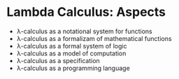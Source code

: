 # Lambda Calculus: Aspects

- λ-calculus as a notational system for functions
- λ-calculus as a formalizam of mathematical functions
- λ-calculus as a formal system of logic
- λ-calculus as a model of computation
- λ-calculus as a specification
- λ-calculus as a programming language
